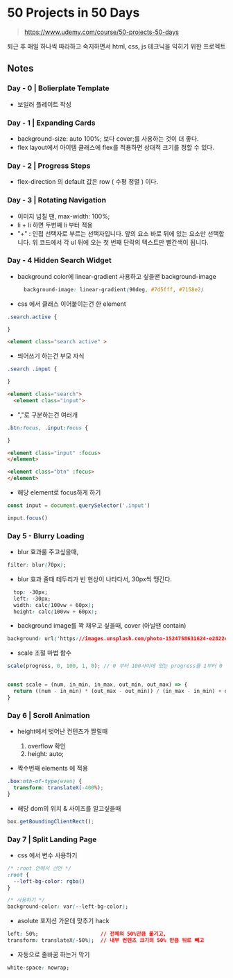 # 50 Projects in 50 Days
> https://www.udemy.com/course/50-projects-50-days

퇴근 후 매일 하나씩 따라하고 숙지하면서 html, css, js 테크닉을 익히기 위한 프로젝트

## Notes
### Day - 0 | Bolierplate Template 
- 보일러 플레이트 작성

### Day - 1 | Expanding Cards 
- background-size: auto 100%; 보다 cover;를 사용하는 것이 더 좋다.
- flex layout에서 아이템 클래스에 flex를 적용하면 상대적 크기를 정할 수 있다.

### Day - 2 | Progress Steps 
- flex-direction 의 default 값은 row ( 수평 정렬 ) 이다.

### Day - 3 | Rotating Navigation 
- 이미지 넘칠 땐, max-width: 100%;
- li + li 하면 두번째 li 부터 적용
- "+" : 인접 선택자로 부르는 선택자입니다. 앞의 요소 바로 뒤에 있는 요소만 선택합니다. 위 코드에서 각 ul 뒤에 오는 첫 번째 단락의 텍스트만 빨간색이 됩니다.

### Day - 4 Hidden Search Widget
- background color에 linear-gradient 사용하고 싶을땐 background-image
  ``` css
    background-image: linear-gradient(90deg, #7d5fff, #7158e2)
  ```
- css 에서 클래스 이어붙이는건 한 element
``` css
.search.active {

}
```

``` html
<element class="search active" >
```

- 띄어쓰기 하는건 부모 자식
``` css
.search .input {

}
```

``` html 
<element class="search">
  <element class="input">
```

- ","로 구분하는건 여러개
``` css
.btn:focus, .input:focus {

}
```

``` html
<element class="input" :focus>
</element>

<element class="btn" :focus>
</element>
```

- 해당 element로 focus하게 하기

``` javascript
const input = document.querySelector('.input')

input.focus()

```

### Day 5 - Blurry Loading
- blur 효과룰 주고싶을때,

``` css
filter: blur(70px);
```

- blur 효과 줄때 테두리가 빈 현상이 나타다서, 30px씩 땡긴다.

``` css
  top: -30px;
  left: -30px;
  width: calc(100vw + 60px);
  height: calc(100vw + 60px);
```

- background image를 꽉 채우고 싶을때, cover (아닐땐 contain)

``` css
background: url('https://images.unsplash.com/photo-1524758631624-e2822e304c36?ixid=MnwxMjA3fDF8MHxwaG90by1wYWdlfHx8fGVufDB8fHx8&ixlib=rb-1.2.1&auto=format&fit=crop&w=3300&q=80') no-repeat center center/cover;
```

- scale 조절 마법 함수

``` javascript
scale(progress, 0, 100, 1, 0); // 0 부터 100사이에 있는 progress를 1부터 0 사이의 숫자로 맵핑시켜줌.


const scale = (num, in_min, in_max, out_min, out_max) => {
  return ((num - in_min) * (out_max - out_min)) / (in_max - in_min) + out_min;
}
```

### Day 6 | Scroll Animation
- height에서 벗어난 컨텐츠가 짤릴때
  1. overflow 확인
  2. height: auto;

- 짝수번째 elements 에 적용

``` css
.box:nth-of-type(even) {
  transform: translateX(-400%);
}
```

- 해당 dom의 위치 & 사이즈를 알고싶을때

``` javascript
box.getBoundingClientRect();
```

### Day 7 | Split Landing Page
- css 에서 변수 사용하기

``` css
/* :root 안에서 선언 */
:root {
  --left-bg-color: rgba()
}

/* 사용하기 */
background-color: var(--left-bg-color);
```

- asolute 포지션 가운데 맞추기 hack

``` css
left: 50%;                    // 전체의 50%만큼 옮기고,
transform: translateX(-50%);  // 내부 컨텐츠 크기의 50% 만큼 뒤로 빼고
```

- 자동으로 줄바꿈 하는거 막기

``` css 
white-space: nowrap;
```